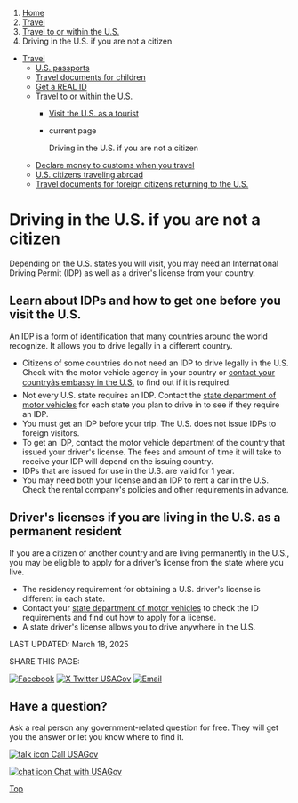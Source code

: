 1. [Home](/)
2. [Travel](/travel)
3. [Travel to or within the U.S.](/travel-to-within-us)
4. Driving in the U.S. if you are not a citizen

* [Travel](/travel)
  + [U.S. passports](/passport)
  + [Travel documents for children](/travel-documents-children)
  + [Get a REAL ID](/real-id)
  + [Travel to or within the U.S.](/travel-to-within-us)
    - [Visit the U.S. as a tourist](/visit-united-states)
    - current page

      Driving in the U.S. if you are not a citizen
  + [Declare money to customs when you travel](/travel-money)
  + [U.S. citizens traveling abroad](/travel-abroad)
  + [Travel documents for foreign citizens returning to the U.S.](/travel-documents-foreign-citizens)

Driving in the U.S. if you are not a citizen
============================================

Depending on the U.S. states you will visit, you may need an International Driving Permit (IDP) as well as a driver's license from your country.

**Learn about IDPs and how to get one before you visit the U.S.**
-----------------------------------------------------------------

An IDP is a form of identification that many countries around the world recognize. It allows you to drive legally in a different country.

* Citizens of some countries do not need an IDP to drive legally in the U.S. Check with the motor vehicle agency in your country or
  [contact your countryâs embassy in the U.S.](https://travel.state.gov/content/travel/en/consularnotification/ConsularNotificationandAccess.html)
  to find out if it is required.
* Not every U.S. state requires an IDP. Contact the
  [state department of motor vehicles](/state-motor-vehicle-services)
  for each state you plan to drive in to see if they require an IDP.
* You must get an IDP before your trip. The U.S. does not issue IDPs to foreign visitors.
* To get an IDP, contact the motor vehicle department of the country that issued your driver's license. The fees and amount of time it will take to receive your IDP will depend on the issuing country.
* IDPs that are issued for use in the U.S. are valid for 1 year.
* You may need both your license and an IDP to rent a car in the U.S. Check the rental company's policies and other requirements in advance.

**Driver's licenses if you are living in the U.S. as a permanent resident**
---------------------------------------------------------------------------

If you are a citizen of another country and are living permanently in the U.S., you may be eligible to apply for a driver's license from the state where you live.

* The residency requirement for obtaining a U.S. driver's license is different in each state.
* Contact your
  [state department of motor vehicles](/state-motor-vehicle-services)
  to check the ID requirements and find out how to apply for a license.
* A state driver's license allows you to drive anywhere in the U.S.

LAST UPDATED:
March 18, 2025

SHARE THIS PAGE:

[![Facebook](/themes/custom/usagov/images/social-media-icons/Facebook_Icon.svg)](https://www.facebook.com/sharer/sharer.php?u=https://www.usa.gov/non-citizen-driving&v=3)
[![X Twitter USAGov](/themes/custom/usagov/images/social-media-icons/X_Twitter_Icon.svg?version=2)](https://twitter.com/intent/tweet?source=webclient&text=https://www.usa.gov/non-citizen-driving)
[![Email](/themes/custom/usagov/images/social-media-icons/Email_Icon.svg?version=2)](mailto:?subject=https://www.usa.gov/non-citizen-driving)

Have a question?
----------------

Ask a real person any government-related question for free. They will get you the answer or let you know where to find it.

[![talk icon](/themes/custom/usagov/images/ICONS_talk.png)
Call USAGov](/phone)

[![chat icon](/themes/custom/usagov/images/ICONS_chat.png)
Chat with USAGov](/chat)

[Top](#main-content)
